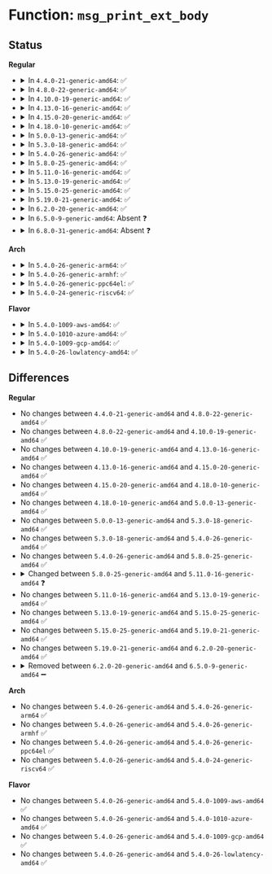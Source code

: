 # Function: <code>msg_print_ext_body</code>

## Status
<b>Regular</b>
<ul>
<li>
<details>
<summary>In <code>4.4.0-21-generic-amd64</code>: ✅</summary>

```c
ssize_t msg_print_ext_body(char * buf, size_t size, char * dict, size_t dict_len, char * text, size_t text_len)
```

```json
{
  "name": "msg_print_ext_body",
  "collision_type": "Unique Static",
  "inline_type": "No",
  "funcs": [
    {
      "addr": 18446744071579724064,
      "name": "msg_print_ext_body",
      "external": false,
      "loc": "kernel/printk/printk.c:558",
      "file": "kernel/printk/printk.c",
      "inline": "seen, unknown",
      "caller_inline": [],
      "caller_func": [
        "kernel/printk/printk.c:devkmsg_read"
      ]
    }
  ],
  "symbols": [
    {
      "addr": 18446744071579724064,
      "name": "msg_print_ext_body",
      "section": ".text",
      "bind": "STB_LOCAL",
      "size": 343
    }
  ]
}
```
</details>
</li>
<li>
<details>
<summary>In <code>4.8.0-22-generic-amd64</code>: ✅</summary>

```c
ssize_t msg_print_ext_body(char * buf, size_t size, char * dict, size_t dict_len, char * text, size_t text_len)
```

```json
{
  "name": "msg_print_ext_body",
  "collision_type": "Unique Static",
  "inline_type": "No",
  "funcs": [
    {
      "addr": 18446744071579744512,
      "name": "msg_print_ext_body",
      "external": false,
      "loc": "kernel/printk/printk.c:668",
      "file": "kernel/printk/printk.c",
      "inline": "seen, unknown",
      "caller_inline": [],
      "caller_func": [
        "kernel/printk/printk.c:console_unlock",
        "kernel/printk/printk.c:devkmsg_read"
      ]
    }
  ],
  "symbols": [
    {
      "addr": 18446744071579744512,
      "name": "msg_print_ext_body",
      "section": ".text",
      "bind": "STB_LOCAL",
      "size": 327
    }
  ]
}
```
</details>
</li>
<li>
<details>
<summary>In <code>4.10.0-19-generic-amd64</code>: ✅</summary>

```c
ssize_t msg_print_ext_body(char * buf, size_t size, char * dict, size_t dict_len, char * text, size_t text_len)
```

```json
{
  "name": "msg_print_ext_body",
  "collision_type": "Unique Static",
  "inline_type": "No",
  "funcs": [
    {
      "addr": 18446744071579771856,
      "name": "msg_print_ext_body",
      "external": false,
      "loc": "kernel/printk/printk.c:651",
      "file": "kernel/printk/printk.c",
      "inline": "seen, unknown",
      "caller_inline": [],
      "caller_func": [
        "kernel/printk/printk.c:console_unlock",
        "kernel/printk/printk.c:devkmsg_read"
      ]
    }
  ],
  "symbols": [
    {
      "addr": 18446744071579771856,
      "name": "msg_print_ext_body",
      "section": ".text",
      "bind": "STB_LOCAL",
      "size": 327
    }
  ]
}
```
</details>
</li>
<li>
<details>
<summary>In <code>4.13.0-16-generic-amd64</code>: ✅</summary>

```c
ssize_t msg_print_ext_body(char * buf, size_t size, char * dict, size_t dict_len, char * text, size_t text_len)
```

```json
{
  "name": "msg_print_ext_body",
  "collision_type": "Unique Static",
  "inline_type": "No",
  "funcs": [
    {
      "addr": 18446744071579768432,
      "name": "msg_print_ext_body",
      "external": false,
      "loc": "kernel/printk/printk.c:700",
      "file": "kernel/printk/printk.c",
      "inline": "seen, unknown",
      "caller_inline": [],
      "caller_func": [
        "kernel/printk/printk.c:console_unlock",
        "kernel/printk/printk.c:devkmsg_read"
      ]
    }
  ],
  "symbols": [
    {
      "addr": 18446744071579768432,
      "name": "msg_print_ext_body",
      "section": ".text",
      "bind": "STB_LOCAL",
      "size": 343
    }
  ]
}
```
</details>
</li>
<li>
<details>
<summary>In <code>4.15.0-20-generic-amd64</code>: ✅</summary>

```c
ssize_t msg_print_ext_body(char * buf, size_t size, char * dict, size_t dict_len, char * text, size_t text_len)
```

```json
{
  "name": "msg_print_ext_body",
  "collision_type": "Unique Static",
  "inline_type": "No",
  "funcs": [
    {
      "addr": 18446744071579801552,
      "name": "msg_print_ext_body",
      "external": false,
      "loc": "kernel/printk/printk.c:699",
      "file": "kernel/printk/printk.c",
      "inline": "seen, unknown",
      "caller_inline": [],
      "caller_func": [
        "kernel/printk/printk.c:console_unlock",
        "kernel/printk/printk.c:devkmsg_read"
      ]
    }
  ],
  "symbols": [
    {
      "addr": 18446744071579801552,
      "name": "msg_print_ext_body",
      "section": ".text",
      "bind": "STB_LOCAL",
      "size": 343
    }
  ]
}
```
</details>
</li>
<li>
<details>
<summary>In <code>4.18.0-10-generic-amd64</code>: ✅</summary>

```c
ssize_t msg_print_ext_body(char * buf, size_t size, char * dict, size_t dict_len, char * text, size_t text_len)
```

```json
{
  "name": "msg_print_ext_body",
  "collision_type": "Unique Static",
  "inline_type": "No",
  "funcs": [
    {
      "addr": 18446744071579835040,
      "name": "msg_print_ext_body",
      "external": false,
      "loc": "kernel/printk/printk.c:703",
      "file": "kernel/printk/printk.c",
      "inline": "seen, unknown",
      "caller_inline": [],
      "caller_func": [
        "kernel/printk/printk.c:console_unlock",
        "kernel/printk/printk.c:devkmsg_read"
      ]
    }
  ],
  "symbols": [
    {
      "addr": 18446744071579835040,
      "name": "msg_print_ext_body",
      "section": ".text",
      "bind": "STB_LOCAL",
      "size": 347
    }
  ]
}
```
</details>
</li>
<li>
<details>
<summary>In <code>5.0.0-13-generic-amd64</code>: ✅</summary>

```c
ssize_t msg_print_ext_body(char * buf, size_t size, char * dict, size_t dict_len, char * text, size_t text_len)
```

```json
{
  "name": "msg_print_ext_body",
  "collision_type": "Unique Static",
  "inline_type": "No",
  "funcs": [
    {
      "addr": 18446744071579881776,
      "name": "msg_print_ext_body",
      "external": false,
      "loc": "kernel/printk/printk.c:699",
      "file": "kernel/printk/printk.c",
      "inline": "seen, unknown",
      "caller_inline": [],
      "caller_func": [
        "kernel/printk/printk.c:console_unlock",
        "kernel/printk/printk.c:devkmsg_read"
      ]
    }
  ],
  "symbols": [
    {
      "addr": 18446744071579881776,
      "name": "msg_print_ext_body",
      "section": ".text",
      "bind": "STB_LOCAL",
      "size": 355
    }
  ]
}
```
</details>
</li>
<li>
<details>
<summary>In <code>5.3.0-18-generic-amd64</code>: ✅</summary>

```c
ssize_t msg_print_ext_body(char * buf, size_t size, char * dict, size_t dict_len, char * text, size_t text_len)
```

```json
{
  "name": "msg_print_ext_body",
  "collision_type": "Unique Static",
  "inline_type": "No",
  "funcs": [
    {
      "addr": 18446744071579916352,
      "name": "msg_print_ext_body",
      "external": false,
      "loc": "kernel/printk/printk.c:725",
      "file": "kernel/printk/printk.c",
      "inline": "seen, unknown",
      "caller_inline": [],
      "caller_func": [
        "kernel/printk/printk.c:console_unlock",
        "kernel/printk/printk.c:devkmsg_read"
      ]
    }
  ],
  "symbols": [
    {
      "addr": 18446744071579916352,
      "name": "msg_print_ext_body",
      "section": ".text",
      "bind": "STB_LOCAL",
      "size": 350
    }
  ]
}
```
</details>
</li>
<li>
<details>
<summary>In <code>5.4.0-26-generic-amd64</code>: ✅</summary>

```c
ssize_t msg_print_ext_body(char * buf, size_t size, char * dict, size_t dict_len, char * text, size_t text_len)
```

```json
{
  "name": "msg_print_ext_body",
  "collision_type": "Unique Static",
  "inline_type": "No",
  "funcs": [
    {
      "addr": 18446744071579966400,
      "name": "msg_print_ext_body",
      "external": false,
      "loc": "kernel/printk/printk.c:735",
      "file": "kernel/printk/printk.c",
      "inline": "seen, unknown",
      "caller_inline": [],
      "caller_func": [
        "kernel/printk/printk.c:console_unlock",
        "kernel/printk/printk.c:devkmsg_read"
      ]
    }
  ],
  "symbols": [
    {
      "addr": 18446744071579966400,
      "name": "msg_print_ext_body",
      "section": ".text",
      "bind": "STB_LOCAL",
      "size": 350
    }
  ]
}
```
</details>
</li>
<li>
<details>
<summary>In <code>5.8.0-25-generic-amd64</code>: ✅</summary>

```c
ssize_t msg_print_ext_body(char * buf, size_t size, char * dict, size_t dict_len, char * text, size_t text_len)
```

```json
{
  "name": "msg_print_ext_body",
  "collision_type": "Unique Static",
  "inline_type": "No",
  "funcs": [
    {
      "addr": 18446744071580013232,
      "name": "msg_print_ext_body",
      "external": false,
      "loc": "kernel/printk/printk.c:747",
      "file": "kernel/printk/printk.c",
      "inline": "seen, unknown",
      "caller_inline": [],
      "caller_func": [
        "kernel/printk/printk.c:console_unlock",
        "kernel/printk/printk.c:devkmsg_read"
      ]
    }
  ],
  "symbols": [
    {
      "addr": 18446744071580013232,
      "name": "msg_print_ext_body",
      "section": ".text",
      "bind": "STB_LOCAL",
      "size": 350
    }
  ]
}
```
</details>
</li>
<li>
<details>
<summary>In <code>5.11.0-16-generic-amd64</code>: ✅</summary>

```c
ssize_t msg_print_ext_body(char * buf, size_t size, char * text, size_t text_len, struct dev_printk_info * dev_info)
```

```json
{
  "name": "msg_print_ext_body",
  "collision_type": "Unique Static",
  "inline_type": "No",
  "funcs": [
    {
      "addr": 18446744071579994640,
      "name": "msg_print_ext_body",
      "external": false,
      "loc": "kernel/printk/printk.c:601",
      "file": "kernel/printk/printk.c",
      "inline": "seen, unknown",
      "caller_inline": [],
      "caller_func": [
        "kernel/printk/printk.c:console_unlock",
        "kernel/printk/printk.c:devkmsg_read"
      ]
    }
  ],
  "symbols": [
    {
      "addr": 18446744071579994640,
      "name": "msg_print_ext_body",
      "section": ".text",
      "bind": "STB_LOCAL",
      "size": 113
    }
  ]
}
```
</details>
</li>
<li>
<details>
<summary>In <code>5.13.0-19-generic-amd64</code>: ✅</summary>

```c
ssize_t msg_print_ext_body(char * buf, size_t size, char * text, size_t text_len, struct dev_printk_info * dev_info)
```

```json
{
  "name": "msg_print_ext_body",
  "collision_type": "Unique Static",
  "inline_type": "No",
  "funcs": [
    {
      "addr": 18446744071579996320,
      "name": "msg_print_ext_body",
      "external": false,
      "loc": "kernel/printk/printk.c:614",
      "file": "kernel/printk/printk.c",
      "inline": "seen, unknown",
      "caller_inline": [],
      "caller_func": [
        "kernel/printk/printk.c:console_unlock",
        "kernel/printk/printk.c:devkmsg_read"
      ]
    }
  ],
  "symbols": [
    {
      "addr": 18446744071579996320,
      "name": "msg_print_ext_body",
      "section": ".text",
      "bind": "STB_LOCAL",
      "size": 113
    }
  ]
}
```
</details>
</li>
<li>
<details>
<summary>In <code>5.15.0-25-generic-amd64</code>: ✅</summary>

```c
ssize_t msg_print_ext_body(char * buf, size_t size, char * text, size_t text_len, struct dev_printk_info * dev_info)
```

```json
{
  "name": "msg_print_ext_body",
  "collision_type": "Unique Static",
  "inline_type": "No",
  "funcs": [
    {
      "addr": 18446744071580132192,
      "name": "msg_print_ext_body",
      "external": false,
      "loc": "kernel/printk/printk.c:609",
      "file": "kernel/printk/printk.c",
      "inline": "seen, unknown",
      "caller_inline": [],
      "caller_func": [
        "kernel/printk/printk.c:console_unlock",
        "kernel/printk/printk.c:devkmsg_read"
      ]
    }
  ],
  "symbols": [
    {
      "addr": 18446744071580132192,
      "name": "msg_print_ext_body",
      "section": ".text",
      "bind": "STB_LOCAL",
      "size": 113
    }
  ]
}
```
</details>
</li>
<li>
<details>
<summary>In <code>5.19.0-21-generic-amd64</code>: ✅</summary>

```c
ssize_t msg_print_ext_body(char * buf, size_t size, char * text, size_t text_len, struct dev_printk_info * dev_info)
```

```json
{
  "name": "msg_print_ext_body",
  "collision_type": "Unique Static",
  "inline_type": "No",
  "funcs": [
    {
      "addr": 18446744071580273536,
      "name": "msg_print_ext_body",
      "external": false,
      "loc": "kernel/printk/printk.c:614",
      "file": "kernel/printk/printk.c",
      "inline": "seen, unknown",
      "caller_inline": [],
      "caller_func": [
        "kernel/printk/printk.c:devkmsg_read"
      ]
    }
  ],
  "symbols": [
    {
      "addr": 18446744071580273536,
      "name": "msg_print_ext_body",
      "section": ".text",
      "bind": "STB_LOCAL",
      "size": 128
    }
  ]
}
```
</details>
</li>
<li>
<details>
<summary>In <code>6.2.0-20-generic-amd64</code>: ✅</summary>

```c
ssize_t msg_print_ext_body(char * buf, size_t size, char * text, size_t text_len, struct dev_printk_info * dev_info)
```

```json
{
  "name": "msg_print_ext_body",
  "collision_type": "Unique Static",
  "inline_type": "No",
  "funcs": [
    {
      "addr": 18446744071580481184,
      "name": "msg_print_ext_body",
      "external": false,
      "loc": "kernel/printk/printk.c:695",
      "file": "kernel/printk/printk.c",
      "inline": "seen, unknown",
      "caller_inline": [],
      "caller_func": [
        "kernel/printk/printk.c:devkmsg_read"
      ]
    }
  ],
  "symbols": [
    {
      "addr": 18446744071580481184,
      "name": "msg_print_ext_body",
      "section": ".text",
      "bind": "STB_LOCAL",
      "size": 128
    }
  ]
}
```
</details>
</li>
<li>
<details>
<summary>In <code>6.5.0-9-generic-amd64</code>: Absent ❓</summary>

```json
{
  "name": "msg_print_ext_body",
  "collision_type": "Unique Static",
  "inline_type": "Full",
  "funcs": [
    {
      "addr": 18446744071580553578,
      "name": "msg_print_ext_body",
      "external": false,
      "loc": "kernel/printk/printk.c:682",
      "file": "kernel/printk/printk.c",
      "inline": "not declared, inlined",
      "caller_inline": [
        "kernel/printk/printk.c:printk_get_next_message"
      ],
      "caller_func": []
    }
  ],
  "symbols": []
}
```
</details>
</li>
<li>
<details>
<summary>In <code>6.8.0-31-generic-amd64</code>: Absent ❓</summary>

```json
{
  "name": "msg_print_ext_body",
  "collision_type": "Unique Static",
  "inline_type": "Full",
  "funcs": [
    {
      "addr": 18446744071580620938,
      "name": "msg_print_ext_body",
      "external": false,
      "loc": "kernel/printk/printk.c:682",
      "file": "kernel/printk/printk.c",
      "inline": "not declared, inlined",
      "caller_inline": [
        "kernel/printk/printk.c:printk_get_next_message"
      ],
      "caller_func": []
    }
  ],
  "symbols": []
}
```
</details>
</li>
</ul>
<b>Arch</b>
<ul>
<li>
<details>
<summary>In <code>5.4.0-26-generic-arm64</code>: ✅</summary>

```c
ssize_t msg_print_ext_body(char * buf, size_t size, char * dict, size_t dict_len, char * text, size_t text_len)
```

```json
{
  "name": "msg_print_ext_body",
  "collision_type": "Unique Static",
  "inline_type": "No",
  "funcs": [
    {
      "addr": 18446603336491147016,
      "name": "msg_print_ext_body",
      "external": false,
      "loc": "kernel/printk/printk.c:735",
      "file": "kernel/printk/printk.c",
      "inline": "seen, unknown",
      "caller_inline": [],
      "caller_func": [
        "kernel/printk/printk.c:console_unlock",
        "kernel/printk/printk.c:devkmsg_read"
      ]
    }
  ],
  "symbols": [
    {
      "addr": 18446603336491147016,
      "name": "msg_print_ext_body",
      "section": ".text",
      "bind": "STB_LOCAL",
      "size": 440
    }
  ]
}
```
</details>
</li>
<li>
<details>
<summary>In <code>5.4.0-26-generic-armhf</code>: ✅</summary>

```c
ssize_t msg_print_ext_body(char * buf, size_t size, char * dict, size_t dict_len, char * text, size_t text_len)
```

```json
{
  "name": "msg_print_ext_body",
  "collision_type": "Unique Static",
  "inline_type": "No",
  "funcs": [
    {
      "addr": 3225177264,
      "name": "msg_print_ext_body",
      "external": false,
      "loc": "kernel/printk/printk.c:735",
      "file": "kernel/printk/printk.c",
      "inline": "seen, unknown",
      "caller_inline": [],
      "caller_func": [
        "kernel/printk/printk.c:console_unlock",
        "kernel/printk/printk.c:devkmsg_read"
      ]
    }
  ],
  "symbols": [
    {
      "addr": 3225177264,
      "name": "msg_print_ext_body",
      "section": ".text",
      "bind": "STB_LOCAL",
      "size": 452
    }
  ]
}
```
</details>
</li>
<li>
<details>
<summary>In <code>5.4.0-26-generic-ppc64el</code>: ✅</summary>

```c
ssize_t msg_print_ext_body(char * buf, size_t size, char * dict, size_t dict_len, char * text, size_t text_len)
```

```json
{
  "name": "msg_print_ext_body",
  "collision_type": "Unique Static",
  "inline_type": "No",
  "funcs": [
    {
      "addr": 13835058055284043568,
      "name": "msg_print_ext_body",
      "external": false,
      "loc": "kernel/printk/printk.c:735",
      "file": "kernel/printk/printk.c",
      "inline": "seen, unknown",
      "caller_inline": [],
      "caller_func": [
        "kernel/printk/printk.c:console_unlock",
        "kernel/printk/printk.c:devkmsg_read"
      ]
    }
  ],
  "symbols": [
    {
      "addr": 13835058055284043568,
      "name": "msg_print_ext_body",
      "section": ".text",
      "bind": "STB_LOCAL",
      "size": 536
    }
  ]
}
```
</details>
</li>
<li>
<details>
<summary>In <code>5.4.0-24-generic-riscv64</code>: ✅</summary>

```c
ssize_t msg_print_ext_body(char * buf, size_t size, char * dict, size_t dict_len, char * text, size_t text_len)
```

```json
{
  "name": "msg_print_ext_body",
  "collision_type": "Unique Static",
  "inline_type": "No",
  "funcs": [
    {
      "addr": 18446743936271704908,
      "name": "msg_print_ext_body",
      "external": false,
      "loc": "kernel/printk/printk.c:735",
      "file": "kernel/printk/printk.c",
      "inline": "seen, unknown",
      "caller_inline": [],
      "caller_func": [
        "kernel/printk/printk.c:console_unlock",
        "kernel/printk/printk.c:devkmsg_read"
      ]
    }
  ],
  "symbols": [
    {
      "addr": 18446743936271704908,
      "name": "msg_print_ext_body",
      "section": ".text",
      "bind": "STB_LOCAL",
      "size": 332
    }
  ]
}
```
</details>
</li>
</ul>
<b>Flavor</b>
<ul>
<li>
<details>
<summary>In <code>5.4.0-1009-aws-amd64</code>: ✅</summary>

```c
ssize_t msg_print_ext_body(char * buf, size_t size, char * dict, size_t dict_len, char * text, size_t text_len)
```

```json
{
  "name": "msg_print_ext_body",
  "collision_type": "Unique Static",
  "inline_type": "No",
  "funcs": [
    {
      "addr": 18446744071579935136,
      "name": "msg_print_ext_body",
      "external": false,
      "loc": "kernel/printk/printk.c:735",
      "file": "kernel/printk/printk.c",
      "inline": "seen, unknown",
      "caller_inline": [],
      "caller_func": [
        "kernel/printk/printk.c:console_unlock",
        "kernel/printk/printk.c:devkmsg_read"
      ]
    }
  ],
  "symbols": [
    {
      "addr": 18446744071579935136,
      "name": "msg_print_ext_body",
      "section": ".text",
      "bind": "STB_LOCAL",
      "size": 350
    }
  ]
}
```
</details>
</li>
<li>
<details>
<summary>In <code>5.4.0-1010-azure-amd64</code>: ✅</summary>

```c
ssize_t msg_print_ext_body(char * buf, size_t size, char * dict, size_t dict_len, char * text, size_t text_len)
```

```json
{
  "name": "msg_print_ext_body",
  "collision_type": "Unique Static",
  "inline_type": "No",
  "funcs": [
    {
      "addr": 18446744071579873408,
      "name": "msg_print_ext_body",
      "external": false,
      "loc": "kernel/printk/printk.c:735",
      "file": "kernel/printk/printk.c",
      "inline": "seen, unknown",
      "caller_inline": [],
      "caller_func": [
        "kernel/printk/printk.c:console_unlock",
        "kernel/printk/printk.c:devkmsg_read"
      ]
    }
  ],
  "symbols": [
    {
      "addr": 18446744071579873408,
      "name": "msg_print_ext_body",
      "section": ".text",
      "bind": "STB_LOCAL",
      "size": 350
    }
  ]
}
```
</details>
</li>
<li>
<details>
<summary>In <code>5.4.0-1009-gcp-amd64</code>: ✅</summary>

```c
ssize_t msg_print_ext_body(char * buf, size_t size, char * dict, size_t dict_len, char * text, size_t text_len)
```

```json
{
  "name": "msg_print_ext_body",
  "collision_type": "Unique Static",
  "inline_type": "No",
  "funcs": [
    {
      "addr": 18446744071579926672,
      "name": "msg_print_ext_body",
      "external": false,
      "loc": "kernel/printk/printk.c:735",
      "file": "kernel/printk/printk.c",
      "inline": "seen, unknown",
      "caller_inline": [],
      "caller_func": [
        "kernel/printk/printk.c:console_unlock",
        "kernel/printk/printk.c:devkmsg_read"
      ]
    }
  ],
  "symbols": [
    {
      "addr": 18446744071579926672,
      "name": "msg_print_ext_body",
      "section": ".text",
      "bind": "STB_LOCAL",
      "size": 350
    }
  ]
}
```
</details>
</li>
<li>
<details>
<summary>In <code>5.4.0-26-lowlatency-amd64</code>: ✅</summary>

```c
ssize_t msg_print_ext_body(char * buf, size_t size, char * dict, size_t dict_len, char * text, size_t text_len)
```

```json
{
  "name": "msg_print_ext_body",
  "collision_type": "Unique Static",
  "inline_type": "No",
  "funcs": [
    {
      "addr": 18446744071579972656,
      "name": "msg_print_ext_body",
      "external": false,
      "loc": "kernel/printk/printk.c:735",
      "file": "kernel/printk/printk.c",
      "inline": "seen, unknown",
      "caller_inline": [],
      "caller_func": [
        "kernel/printk/printk.c:devkmsg_read"
      ]
    }
  ],
  "symbols": [
    {
      "addr": 18446744071579972656,
      "name": "msg_print_ext_body",
      "section": ".text",
      "bind": "STB_LOCAL",
      "size": 350
    }
  ]
}
```
</details>
</li>
</ul>

## Differences
<b>Regular</b>
<ul>
<li>
No changes between <code>4.4.0-21-generic-amd64</code> and <code>4.8.0-22-generic-amd64</code> ✅
</li>
<li>
No changes between <code>4.8.0-22-generic-amd64</code> and <code>4.10.0-19-generic-amd64</code> ✅
</li>
<li>
No changes between <code>4.10.0-19-generic-amd64</code> and <code>4.13.0-16-generic-amd64</code> ✅
</li>
<li>
No changes between <code>4.13.0-16-generic-amd64</code> and <code>4.15.0-20-generic-amd64</code> ✅
</li>
<li>
No changes between <code>4.15.0-20-generic-amd64</code> and <code>4.18.0-10-generic-amd64</code> ✅
</li>
<li>
No changes between <code>4.18.0-10-generic-amd64</code> and <code>5.0.0-13-generic-amd64</code> ✅
</li>
<li>
No changes between <code>5.0.0-13-generic-amd64</code> and <code>5.3.0-18-generic-amd64</code> ✅
</li>
<li>
No changes between <code>5.3.0-18-generic-amd64</code> and <code>5.4.0-26-generic-amd64</code> ✅
</li>
<li>
No changes between <code>5.4.0-26-generic-amd64</code> and <code>5.8.0-25-generic-amd64</code> ✅
</li>
<li>
<details>
<summary>Changed between <code>5.8.0-25-generic-amd64</code> and <code>5.11.0-16-generic-amd64</code> ❓</summary>
<ul>
<li>
<b>Param added. </b>
<code>struct dev_printk_info * dev_info</code>
</li>
<li>
<b>Param removed. </b>
<code>char * dict</code>
</li>
<li>
<b>Param removed. </b>
<code>size_t dict_len</code>
</li>
<li>
<b>Param reordered. </b>
<code>buf, size, dict, dict_len, text, text_len</code> ➡️ <code>buf, size, text, text_len, dev_info</code>
</li>
</ul>
</details>
</li>
<li>
No changes between <code>5.11.0-16-generic-amd64</code> and <code>5.13.0-19-generic-amd64</code> ✅
</li>
<li>
No changes between <code>5.13.0-19-generic-amd64</code> and <code>5.15.0-25-generic-amd64</code> ✅
</li>
<li>
No changes between <code>5.15.0-25-generic-amd64</code> and <code>5.19.0-21-generic-amd64</code> ✅
</li>
<li>
No changes between <code>5.19.0-21-generic-amd64</code> and <code>6.2.0-20-generic-amd64</code> ✅
</li>
<li>
<details>
<summary>Removed between <code>6.2.0-20-generic-amd64</code> and <code>6.5.0-9-generic-amd64</code> ➖</summary>

```c
ssize_t msg_print_ext_body(char * buf, size_t size, char * text, size_t text_len, struct dev_printk_info * dev_info)
```
</details>
</li>
</ul>
<b>Arch</b>
<ul>
<li>
No changes between <code>5.4.0-26-generic-amd64</code> and <code>5.4.0-26-generic-arm64</code> ✅
</li>
<li>
No changes between <code>5.4.0-26-generic-amd64</code> and <code>5.4.0-26-generic-armhf</code> ✅
</li>
<li>
No changes between <code>5.4.0-26-generic-amd64</code> and <code>5.4.0-26-generic-ppc64el</code> ✅
</li>
<li>
No changes between <code>5.4.0-26-generic-amd64</code> and <code>5.4.0-24-generic-riscv64</code> ✅
</li>
</ul>
<b>Flavor</b>
<ul>
<li>
No changes between <code>5.4.0-26-generic-amd64</code> and <code>5.4.0-1009-aws-amd64</code> ✅
</li>
<li>
No changes between <code>5.4.0-26-generic-amd64</code> and <code>5.4.0-1010-azure-amd64</code> ✅
</li>
<li>
No changes between <code>5.4.0-26-generic-amd64</code> and <code>5.4.0-1009-gcp-amd64</code> ✅
</li>
<li>
No changes between <code>5.4.0-26-generic-amd64</code> and <code>5.4.0-26-lowlatency-amd64</code> ✅
</li>
</ul>
